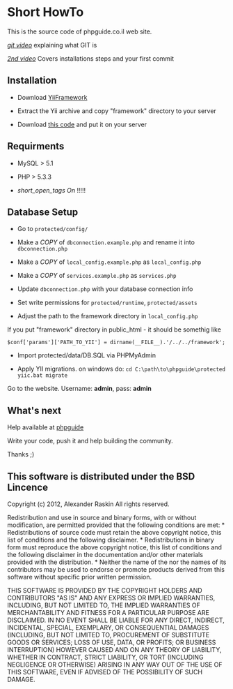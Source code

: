 Short HowTo
=============

This is the source code of phpguide.co.il web site.

*[git video](http://phpguide.co.il/%D7%9E%D7%94+%D7%96%D7%94+git.htm)* explaining what GIT is

*[2nd video](http://phpguide.co.il/git+%D7%9E%D7%A2%D7%A9%D7%99+_+%D7%A2%D7%95%D7%A8%D7%9B%D7%99%D7%9D+%D7%90%D7%AA+phpguide.htm)* Covers installations steps and your first commit

Installation
------------

- Download [YiiFramework](http://www.yiiframework.com/)

- Extract the Yii archive and copy "framework" directory to your server

- Download [this code](https://github.com/intval/phpguide/zipball/master) and put it on your server

Requirments
-----------

- MySQL > 5.1

- PHP > 5.3.3

- *short_open_tags On* !!!!!

Database Setup
--------------

- Go to `protected/config/`

- Make a *COPY* of `dbconnection.example.php` and rename it into `dbconnection.php`

- Make a *COPY* of `local_config.example.php` as `local_config.php`

- Make a *COPY* of `services.example.php` as `services.php`

- Update `dbconnection.php` with your database connection info

- Set write permissions for `protected/runtime`, `protected/assets`

- Adjust the path to the framework directory in `local_config.php`

If you put "framework" directory in public_html - it should be somethig like

  `$conf['params']['PATH_TO_YII'] = dirname(__FILE__).'/../../framework';`

- Import protected/data/DB.SQL via PHPMyAdmin 

- Apply YII migrations. on windows do:
	`cd C:\path\to\phpguide\protected`
	`yiic.bat migrate`
	
Go to the website. Username: **admin**, pass: **admin**


What's next
-----------

Help available at [phpguide](http://phpguide.co.il/)

Write your code, push it and help building the community.

Thanks ;)


This software is distributed under the BSD Lincence
----------------------------------------

Copyright (c) 2012, Alexander Raskin
All rights reserved.

Redistribution and use in source and binary forms, with or without
modification, are permitted provided that the following conditions are met:
    * Redistributions of source code must retain the above copyright
      notice, this list of conditions and the following disclaimer.
    * Redistributions in binary form must reproduce the above copyright
      notice, this list of conditions and the following disclaimer in the
      documentation and/or other materials provided with the distribution.
    * Neither the name of the <organization> nor the
      names of its contributors may be used to endorse or promote products
      derived from this software without specific prior written permission.

THIS SOFTWARE IS PROVIDED BY THE COPYRIGHT HOLDERS AND CONTRIBUTORS "AS IS" AND
ANY EXPRESS OR IMPLIED WARRANTIES, INCLUDING, BUT NOT LIMITED TO, THE IMPLIED
WARRANTIES OF MERCHANTABILITY AND FITNESS FOR A PARTICULAR PURPOSE ARE
DISCLAIMED. IN NO EVENT SHALL <COPYRIGHT HOLDER> BE LIABLE FOR ANY
DIRECT, INDIRECT, INCIDENTAL, SPECIAL, EXEMPLARY, OR CONSEQUENTIAL DAMAGES
(INCLUDING, BUT NOT LIMITED TO, PROCUREMENT OF SUBSTITUTE GOODS OR SERVICES;
LOSS OF USE, DATA, OR PROFITS; OR BUSINESS INTERRUPTION) HOWEVER CAUSED AND
ON ANY THEORY OF LIABILITY, WHETHER IN CONTRACT, STRICT LIABILITY, OR TORT
(INCLUDING NEGLIGENCE OR OTHERWISE) ARISING IN ANY WAY OUT OF THE USE OF THIS
SOFTWARE, EVEN IF ADVISED OF THE POSSIBILITY OF SUCH DAMAGE.